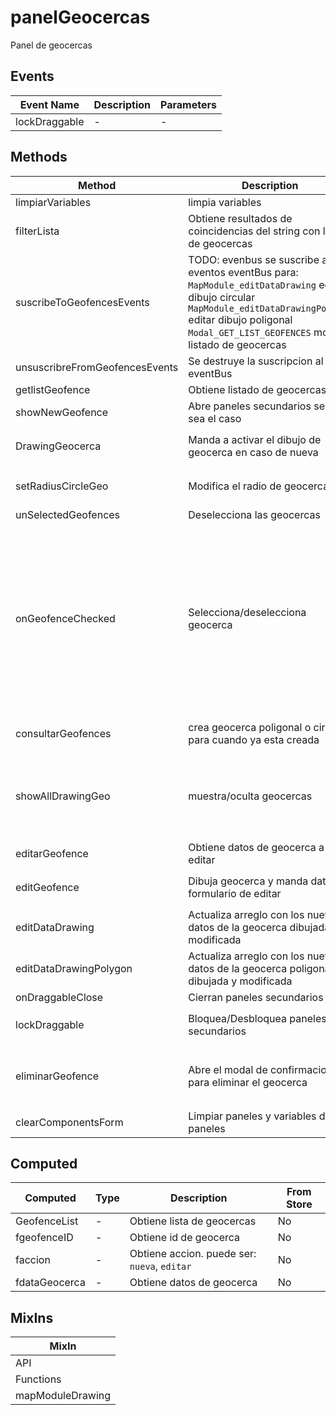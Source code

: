# panelGeocercas

Panel de geocercas

## Events

<!-- @vuese:panelGeocercas:events:start -->
|Event Name|Description|Parameters|
|---|---|---|
|lockDraggable|-|-|

<!-- @vuese:panelGeocercas:events:end -->


## Methods

<!-- @vuese:panelGeocercas:methods:start -->
|Method|Description|Parameters|
|---|---|---|
|limpiarVariables|limpia variables|-|
|filterLista|Obtiene resultados de coincidencias del string con lista de geocercas|`searchTerm` String de filtro|
|suscribeToGeofencesEvents|TODO: evenbus se suscribe a eventos eventBus para: `MapModule_editDataDrawing` editar dibujo circular `MapModule_editDataDrawingPolygon` editar dibujo poligonal `Modal_GET_LIST_GEOFENCES` mostrar listado de geocercas|-|
|unsuscribreFromGeofencesEvents|Se destruye la suscripcion al eventBus|-|
|getlistGeofence|Obtiene listado de geocercas|-|
|showNewGeofence|Abre paneles secundarios segun sea el caso|-|
|DrawingGeocerca|Manda a activar el dibujo de geocerca en caso de nueva|`payload` Datos de geocerca|
|setRadiusCircleGeo|Modifica el radio de geocerca|`datos` radio de geocerca|
|unSelectedGeofences|Deselecciona las geocercas|-|
|onGeofenceChecked|Selecciona/deselecciona geocerca|`e` Valor ingresado por checkBox `id` Id geocerca `opc` 1:valor ingresado por checkBox, 2:valor ingresado manual. Valor por defecto: 1|
|consultarGeofences|crea geocerca poligonal o circular, para cuando ya esta creada|`payload` datos geocerca|
|showAllDrawingGeo|muestra/oculta geocercas|`visible` Booleano true/false `tipo` geocerca o punto de interes|
|editarGeofence|Obtiene datos de geocerca a editar|`id` Id geocerca|
|editGeofence|Dibuja geocerca y manda datos a formulario de editar|`payload` datos geocerca|
|editDataDrawing|Actualiza arreglo con los nuevos datos de la geocerca dibujada y modificada|`payload` datos de geocerca|
|editDataDrawingPolygon|Actualiza arreglo con los nuevos datos de la geocerca poligonal dibujada y modificada|`payload` datos de geocerca|
|onDraggableClose|Cierran paneles secundarios|-|
|lockDraggable|Bloquea/Desbloquea paneles secundarios|`lock` booleano indicativo|
|eliminarGeofence|Abre el modal de confirmacion para eliminar el geocerca|`id` Id de geocerca `name` nombre de geocerca|
|clearComponentsForm|Limpiar paneles y variables de paneles|-|

<!-- @vuese:panelGeocercas:methods:end -->


## Computed

<!-- @vuese:panelGeocercas:computed:start -->
|Computed|Type|Description|From Store|
|---|---|---|---|
|GeofenceList|-|Obtiene lista de geocercas|No|
|fgeofenceID|-|Obtiene id de geocerca|No|
|faccion|-|Obtiene accion. puede ser: `nueva`, `editar`|No|
|fdataGeocerca|-|Obtiene datos de geocerca|No|

<!-- @vuese:panelGeocercas:computed:end -->


## MixIns

<!-- @vuese:panelGeocercas:mixIns:start -->
|MixIn|
|---|
|API|
|Functions|
|mapModuleDrawing|

<!-- @vuese:panelGeocercas:mixIns:end -->


